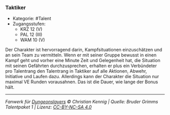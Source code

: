 <!---
Dies ist ein Fanwerk für DUNGEONSLAYERS © von Christian Kennig

Quellen:      [Bruder Grimms Talentpaket 1](https://www.f-space.de/ds4/downloads.html)
              [Talentbeschreibungen](https://www.f-space.de/ds4/tools-talentcards.html)
License:      [CC-BY-NC-SA 4.0](https://creativecommons.org/licenses/by-nc-sa/4.0/deed.de)
Richtlinien:  [Fanwerkrichtlinien](https://www.dungeonslayers.net/fanwerk-richtlinien/)
Autor:        Zauberlehrling
-->

### Taktiker

- Kategorie: #Talent
- Zugangsstufen:
  - KRZ 12 (V)
  - PAL 12 (III)
  - WAM 10 (V)

Der Charakter ist hervorragend darin, Kampfsituationen einzuschätzen und an sein Team zu vermitteln. Wenn er mit seiner Gruppe bewusst in einen Kampf geht und vorher eine Minute Zeit und Gelegenheit hat, die Situation mit seinen Gefährten durchzusprechen, erhalten er plus ein Verbündeter pro Talentrang den Talentrang in Taktiker auf alle Aktionen, Abwehr, Initiative und Laufen dazu. Allerdings kann der Charakter die Situation nur maximal VE Runden vorausahnen. Das ist die Dauer, wie lange der Bonus hält.

---

_Fanwerk für [Dungeonslayers](https://www.dungeonslayers.net/) © Christian Kennig | Quelle: Bruder Grimms Talentpaket 1 | Lizenz: [CC-BY-NC-SA 4.0](https://creativecommons.org/licenses/by-nc-sa/4.0/deed.de)_
